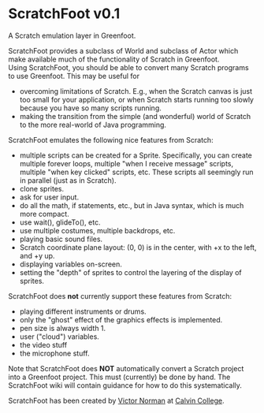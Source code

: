 # ScratchFoot v0.1
A Scratch emulation layer in Greenfoot.

ScratchFoot provides a subclass of World and subclass of Actor which make available much of the functionality of Scratch in Greenfoot.  
Using ScratchFoot, you should be able to convert many Scratch programs to use Greenfoot.  This may be useful for

* overcoming limitations of Scratch.  E.g., when the Scratch canvas is just too small for your application, or when Scratch starts 
running too slowly because you have so many scripts running.
* making the transition from the simple (and wonderful) world of Scratch to the more real-world of Java programming.

ScratchFoot emulates the following nice features from Scratch:
* multiple scripts can be created for a Sprite.  Specifically, you can create multiple forever loops, multiple "when I receive message" scripts,
multiple "when key clicked" scripts, etc.  These scripts all seemingly run in parallel (just as in Scratch).
* clone sprites.
* ask for user input.
* do all the math, if statements, etc., but in Java syntax, which is much more compact.
* use wait(), glideTo(), etc.
* use multiple costumes, multiple backdrops, etc.
* playing basic sound files.
* Scratch coordinate plane layout: (0, 0) is in the center, with +x to the left, and +y up.
* displaying variables on-screen.
* setting the "depth" of sprites to control the layering of the display of sprites.

ScratchFoot does **not** currently support these features from Scratch:
* playing different instruments or drums.
* only the "ghost" effect of the graphics effects is implemented.
* pen size is always width 1.
* user ("cloud") variables.
* the video stuff
* the microphone stuff.

Note that ScratchFoot does **NOT** automatically convert a Scratch project into a Greenfoot project.  This must (currently) 
be done by hand.  The ScratchFoot wiki will contain guidance for how to do this systematically.

ScratchFoot has been created by [Victor Norman](mailto:vtn2@calvin.edu) at [Calvin College](http://www.calvin.edu).

